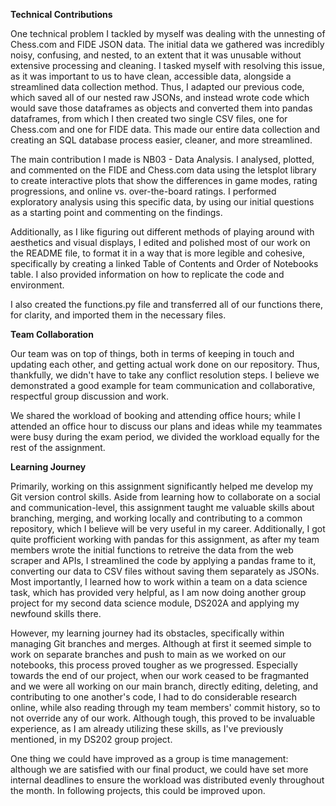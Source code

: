 **Technical Contributions**

One technical problem I tackled by myself was dealing with the unnesting of Chess.com and FIDE JSON data. The initial data we gathered was incredibly noisy, confusing, and nested, to an extent that it was unusable without extensive processing and cleaning. I tasked myself with resolving this issue, as it was important to us to have clean, accessible data, alongside a streamlined data collection method. Thus, I adapted our previous code, which saved all of our nested raw JSONs, and instead wrote code which would save those dataframes as objects and converted them into pandas dataframes, from which I then created two single CSV files, one for Chess.com and one for FIDE data. This made our entire data collection and creating an SQL database process easier, cleaner, and more streamlined.

The main contribution I made is NB03 - Data Analysis. I analysed, plotted, and commented on the FIDE and Chess.com data using the letsplot library to create interactive plots that show the differences in game modes, rating progressions, and online vs. over-the-board ratings. I performed exploratory analysis using this specific data, by using our initial questions as a starting point and commenting on the findings. 

Additionally, as I like figuring out different methods of playing around with aesthetics and visual displays, I edited and polished most of our work on the README file, to format it in a way that is more legible and cohesive, specifically by creating a linked Table of Contents and Order of Notebooks table. I also provided information on how to replicate the code and environment.

I also created the functions.py file and transferred all of our functions there, for clarity, and imported them in the necessary files.

**Team Collaboration**

Our team was on top of things, both in terms of keeping in touch and updating each other, and getting actual work done on our repository. Thus, thankfully, we didn't have to take any conflict resolution steps. I believe we demonstrated a good example for team communication and collaborative, respectful group discussion and work. 

We shared the workload of booking and attending office hours; while I attended an office hour to discuss our plans and ideas while my teammates were busy during the exam period, we divided the workload equally for the rest of the assignment.

**Learning Journey**

Primarily, working on this assignment significantly helped me develop my Git version control skills. Aside from learning how to collaborate on a social and communication-level, this assignment taught me valuable skills about branching, merging, and working locally and contributing to a common repository, which I believe will be very useful in my career. Additionally, I got quite profficient working with pandas for this assignment, as after my team members wrote the initial functions to retreive the data from the web scraper and APIs, I streamlined the code by applying a pandas frame to it, converting our data to CSV files without saving them separately as JSONs. Most importantly, I learned how to work within a team on a data science task, which has provided very helpful, as I am now doing another group project for my second data science module, DS202A and applying my newfound skills there.

However, my learning journey had its obstacles, specifically within managing Git branches and merges. Although at first it seemed simple to work on separate branches and push to main as we worked on our notebooks, this process proved tougher as we progressed. Especially towards the end of our project, when our work ceased to be fragmanted and we were all working on our main branch, directly editing, deleting, and contributing to one another's code, I had to do considerable research online, while also reading through my team members' commit history, so to not override any of our work. Although tough, this proved to be invaluable experience, as I am already utilizing these skills, as I've previously mentioned, in my DS202 group project. 

One thing we could have improved as a group is time management: although we are satisfied with our final product, we could have set more internal deadlines to ensure the workload was distributed evenly throughout the month. In following projects, this could be improved upon.